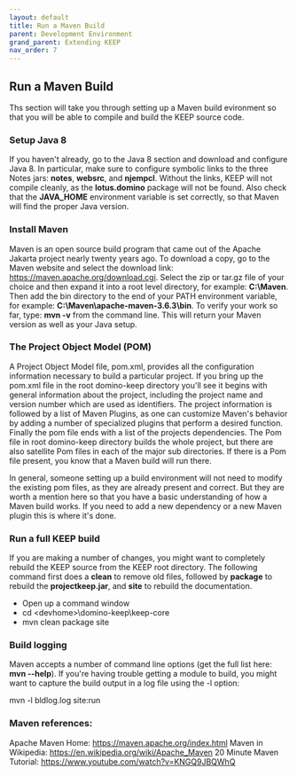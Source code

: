 ```yaml
---
layout: default
title: Run a Maven Build
parent: Development Environment
grand_parent: Extending KEEP
nav_order: 7
---
```

## Run a Maven Build

Ths section will take you through setting up a Maven build evironment so that you will be able to compile and build the KEEP source code.

### Setup Java 8

If you haven't already, go to the Java 8 section and download and configure Java 8.  In particular, make sure to configure symbolic links to the three Notes jars: **notes**, **websrc**, and **njempcl**.  Without the links, KEEP will not compile cleanly, as the **lotus.domino** package will not be found.  Also check that the **JAVA_HOME** environment variable is set correctly, so that Maven will find the proper Java version.

### Install Maven

Maven is an open source build program that came out of the Apache Jakarta project nearly twenty years ago.  To download a copy, go to the Maven website and select the download link: https://maven.apache.org/download.cgi. Select the zip or tar.gz file of your choice and then expand it into a root level directory, for example: **C:\Maven**.  Then add the bin directory to the end of your PATH environment variable, for example: **C:\Maven\apache-maven-3.6.3\bin**.  To verify your work so far, type: **mvn -v** from the command line.  This will return your Maven version as well as your Java setup.

### The Project Object Model (POM)

A Project Object Model file, pom.xml, provides all the configuration information necessary to build a particular project. If you bring up the pom.xml file in the root domino-keep directory you'll see it begins with general information about the project, including the project name and version number which are used as identifiers.  The project information is followed by a list of Maven Plugins, as one can customize Maven's behavior by adding a number of specialized plugins that perform a desired function. Finally the pom file ends with a list of the projects dependencies.  The Pom file in root domino-keep directory builds the whole project, but there are also satellite Pom files in each of the major sub directories.  If there is a Pom file present, you know that a Maven build will run there.

In general, someone setting up a build environment will not need to modify the existing pom files, as they are already present and correct.  But they are worth a mention here so that you have a basic understanding of how a Maven build works.  If you need to add a new dependency or a new Maven plugin this is where it's done.

### Run a full KEEP build

If you are making a number of changes, you might want to completely rebuild the KEEP source from the KEEP root directory.  The following command first does a **clean** to remove old files, followed by **package** to rebuild the **projectkeep.jar**, and **site** to rebuild the documentation.

- Open up a command window
- cd \<devhome>\domino-keep\keep-core
- mvn clean package site

### Build logging

Maven accepts a number of command line options (get the full list here: **mvn --help**).  If you're having trouble getting a module to build, you might want to capture the build output in a log file using the -l option:

mvn -l bldlog.log site:run


### Maven references:

Apache Maven Home: https://maven.apache.org/index.html
Maven in Wikipedia: https://en.wikipedia.org/wiki/Apache_Maven
20 Minute Maven Tutorial: https://www.youtube.com/watch?v=KNGQ9JBQWhQ
